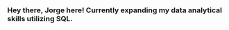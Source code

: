 ### Hey there, Jorge here! Currently expanding my data analytical skills utilizing SQL.

<!--
**jrgem/jrgem** is a ✨ _special_ ✨ repository because its `README.md` (this file) appears on your GitHub profile.

Here are some ideas to get you started:

**‣** 🧑🏻‍💻 Business Marketing background
**‣** 📘 
